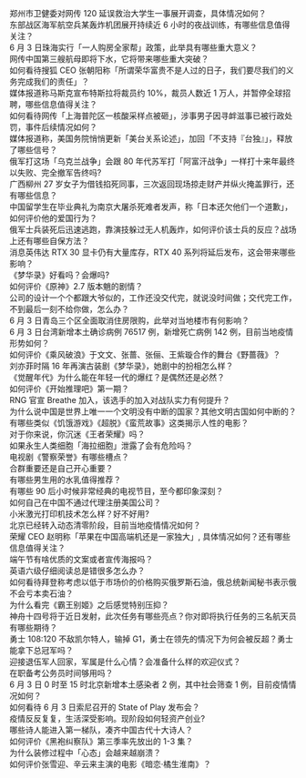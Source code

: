 郑州市卫健委对网传 120 延误救治大学生一事展开调查，具体情况如何？  
东部战区海军航空兵某轰炸机团展开持续近 6 小时的夜战训练，有哪些信息值得关注？  
6 月 3 日珠海实行「一人购房全家帮」政策，此举具有哪些重大意义？  
网传中国第三艘航母即将下水，它将带来哪些重大突破？  
如何看待搜狐 CEO 张朝阳称「所谓荣华富贵不是人过的日子，我们要尽我们的义务完成我们的责任」？  
媒体报道称马斯克宣布特斯拉将裁员约 10%，裁员人数近 1 万人，并暂停全球招聘，哪些信息值得关注？  
如何看待网传「上海普陀区一核酸采样点被砸」，涉事男子因寻衅滋事已被行政处罚，事件后续情况如何？  
媒体报道称，美国务院悄悄更新「美台关系论述」，加回「不支持『台独』」，释放了哪些信号？  
俄军打这场「乌克兰战争」会跟 80 年代苏军打「阿富汗战争」一样打十来年最终以失败、完全撤军告终吗?  
广西柳州 27 岁女子为借钱掐死同事，三次返回现场掠走财产并纵火掩盖罪行，还有哪些信息？  
中国留学生在毕业典礼为南京大屠杀死难者发声，称「日本还欠他们一个道歉」，如何评价他的爱国行为？  
俄军士兵装死后迅速逃跑，靠演技躲过无人机轰炸，如何评价该士兵的反应？战场上还有哪些自保方法？  
消息英伟达 RTX 30 显卡仍有大量库存，RTX 40 系列将延后发布，这会带来哪些影响？  
《梦华录》好看吗？会爆吗?  
如何评价《原神》2.7 版本魈的剧情？  
公司的设计一个个都跟大爷似的，工作还没交代完，就说没时间做；交代完工作，不到最后一刻不给你做，怎么办？  
6 月 3 日青岛三个区全面取消住房限购，此举对当地楼市有何影响？  
6 月 3 日台湾新增本土确诊病例 76517 例，新增死亡病例 142 例，目前当地疫情形势如何？  
如何评价《乘风破浪》于文文、张蔷、张俪、王紫璇合作的舞台《野蔷薇》？  
刘亦菲时隔 16 年再演古装剧《梦华录》，她剧中的扮相怎么样？  
《觉醒年代》为什么能在年轻一代的爆红？是偶然还是必然？  
如何评价《开始推理吧》第一期？  
RNG 官宣 Breathe 加入，该选手的加入对战队实力有何提升？  
为什么说中国是世界上唯一一个文明没有中断的国家？其他文明古国如何中断的？  
有哪些类似《饥饿游戏》《超脱》《蛮荒故事》这类揭示人性的电影？  
对于你来说，你沉迷《王者荣耀》吗？  
如果永生人类细胞「海拉细胞」泄露了会有危险吗？  
电视剧《警察荣誉》有哪些槽点？  
合群重要还是自己开心重要？  
有哪些男生用的水乳值得推荐？  
有哪些 90 后小时候非常经典的电视节目，至今都印象深刻？  
如何自己在中国不通过代理注册美国公司？  
小米激光打印机技术怎么样？好不好用?  
北京已经转入动态清零阶段，目前当地疫情情况如何？  
荣耀 CEO 赵明称「苹果在中国高端机还是一家独大」, 具体情况如何？还有哪些信息值得关注？  
端午节有啥优质的文案或者宣传海报吗？  
英语六级仔细阅读总是错很多怎么办？  
如何看待拜登称考虑以低于市场价的价格购买俄罗斯石油，俄总统新闻秘书表示俄不会亏本卖石油？  
为什么看完《霸王别姬》之后感觉特别压抑？  
神舟十四号将于近日发射，此次任务有哪些亮点？你对即将执行任务的三名航天员有哪些期待？  
勇士 108:120 不敌凯尔特人，输掉 G1，勇士在领先的情况下为何会被反超？勇士能拿下总冠军吗？  
迎接退伍军人回家，军属是什么心情？会准备什么样的欢迎仪式？  
在职备考公务员时间够用吗？  
6 月 3 日 0 时至 15 时北京新增本土感染者 2 例，其中社会筛查 1 例，目前疫情情况如何？  
如何看待 6 月 3 日索尼召开的 State of Play 发布会？  
疫情反反复复，生活深受影响。现阶段如何轻资产创业?  
哪些诗人能进入第一梯队，凑齐中国古代十大诗人？  
如何评价《黑袍纠察队》第三季率先放出的 1-3 集？  
为什么装修过程中「心态」会越来越崩溃？  
如何评价张雪迎、辛云来主演的电影《暗恋·橘生淮南》？  

